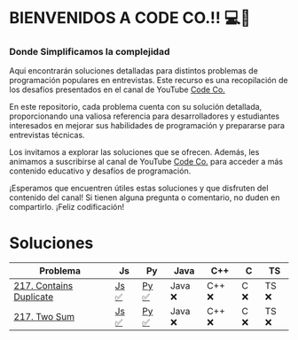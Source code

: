 # BIENVENIDOS A CODE CO.!! 💻🚀

### Donde Simplificamos la complejidad

Aqui encontrarán soluciones detalladas para distintos problemas de programación populares en entrevistas. Este recurso es una recopilación de los desafíos presentados en el canal de YouTube [Code Co.](https://www.youtube.com/@CodeCo_)

En este repositorio, cada problema cuenta con su solución detallada, proporcionando una valiosa referencia para desarrolladores y estudiantes interesados en mejorar sus habilidades de programación y prepararse para entrevistas técnicas.

Los invitamos a explorar las soluciones que se ofrecen. Además, les animamos a suscribirse al canal de YouTube [Code Co.](https://www.youtube.com/@CodeCo_) para acceder a más contenido educativo y desafíos de programación.

¡Esperamos que encuentren útiles estas soluciones y que disfruten del contenido del canal! Si tienen alguna pregunta o comentario, no duden en compartirlo. ¡Feliz codificación!

# Soluciones

| Problema                                                                     | Js                                            | Py                                        | Java    | C++    | C    | TS    |
| ---------------------------------------------------------------------------- | --------------------------------------------- | ----------------------------------------- | ------- | ------ | ---- | ----- |
| [217. Contains Duplicate](https://leetcode.com/problems/contains-duplicate/) | [Js ✅](Javascript/217-Contains_Duplicate.js) | [Py ✅](Python/217-Contains_Duplicate.py) | Java ❌ | C++ ❌ | C ❌ | TS ❌ |
| [217. Two Sum](https://leetcode.com/problems/two-sum/)                       | [Js ✅](Javascript/1-Two_Sum.js)              | [Py ✅](Python/1-Two_Sum.py)              | Java ❌ | C++ ❌ | C ❌ | TS ❌ |
